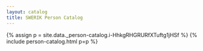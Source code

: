 ```yaml
---
layout: catalog
title: SWERIK Person Catalog
---
```

{% assign p = site.data._person-catalog.i-HhkgRHGRURfXTuftg1jHSf %}
{% include person-catalog.html p=p %}

